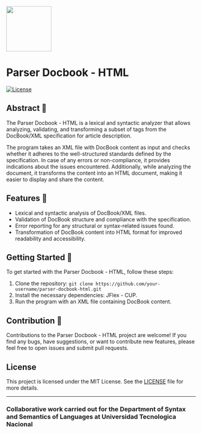 <img src="https://upload.wikimedia.org/wikipedia/commons/6/67/UTN_logo.jpg" width="120" /> 

# Parser Docbook - HTML 

[![License](https://img.shields.io/badge/license-MIT-blue.svg)](LICENSE)

## Abstract 📜

The Parser Docbook - HTML is a lexical and syntactic analyzer that allows analyzing, validating, and transforming a subset of tags from the DocBook/XML specification for article description.

The program takes an XML file with DocBook content as input and checks whether it adheres to the well-structured standards defined by the specification. In case of any errors or non-compliance, it provides indications about the issues encountered. Additionally, while analyzing the document, it transforms the content into an HTML document, making it easier to display and share the content.

## Features 🔋

- Lexical and syntactic analysis of DocBook/XML files.
- Validation of DocBook structure and compliance with the specification.
- Error reporting for any structural or syntax-related issues found.
- Transformation of DocBook content into HTML format for improved readability and accessibility.

## Getting Started 🧩

To get started with the Parser Docbook - HTML, follow these steps:

1. Clone the repository: `git clone https://github.com/your-username/parser-docbook-html.git`
2. Install the necessary dependencies: JFlex - CUP.
3. Run the program with an XML file containing DocBook content.

## Contribution 🎫

Contributions to the Parser Docbook - HTML project are welcome! If you find any bugs, have suggestions, or want to contribute new features, please feel free to open issues and submit pull requests.

## License

This project is licensed under the MIT License. See the [LICENSE](LICENSE) file for more details.

---

### Collaborative work carried out for the Department of Syntax and Semantics of Languages at Universidad Tecnologica Nacional

